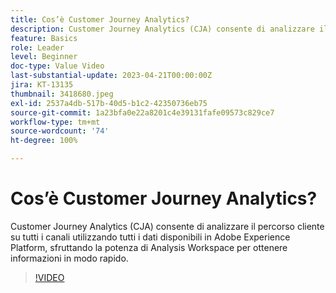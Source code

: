 ```yaml
---
title: Cos’è Customer Journey Analytics?
description: Customer Journey Analytics (CJA) consente di analizzare il percorso cliente su tutti i canali utilizzando tutti i dati disponibili in Adobe Experience Platform, sfruttando la potenza di Analysis Workspace per ottenere informazioni in modo rapido.
feature: Basics
role: Leader
level: Beginner
doc-type: Value Video
last-substantial-update: 2023-04-21T00:00:00Z
jira: KT-13135
thumbnail: 3418680.jpeg
exl-id: 2537a4db-517b-40d5-b1c2-42350736eb75
source-git-commit: 1a23bfa0e22a8201c4e39131fafe09573c829ce7
workflow-type: tm+mt
source-wordcount: '74'
ht-degree: 100%

---
```


# Cos’è Customer Journey Analytics?

Customer Journey Analytics (CJA) consente di analizzare il percorso cliente su tutti i canali utilizzando tutti i dati disponibili in Adobe Experience Platform, sfruttando la potenza di Analysis Workspace per ottenere informazioni in modo rapido.

>[!VIDEO](https://video.tv.adobe.com/v/3418680/?quality=12&learn=on)

